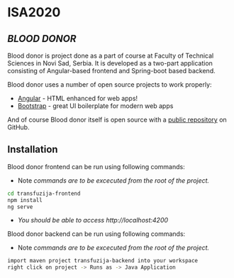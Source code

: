 # ISA2020
## _BLOOD DONOR_

Blood donor is project done as a part of course at Faculty of Technical Sciences in Novi Sad, Serbia.
It is developed as a two-part application consisting of Angular-based frontend and Spring-boot based backend.

Blood donor uses a number of open source projects to work properly:

- [Angular](https://angular.io/) - HTML enhanced for web apps!
- [Bootstrap](https://getbootstrap.com/) - great UI boilerplate for modern web apps


And of course Blood donor itself is open source with a [public repository][dill] on GitHub.

## Installation

Blood donor frontend can be run using following commands:

- Note _commands are to be excecuted from the root of the project._

```sh
cd transfuzija-frontend
npm install
ng serve
```

- _You should be able to access http://localhost:4200_

Blood donor backend can be run using following commands:

- Note _commands are to be excecuted from the root of the project._

```sh
import maven project transfuzija-backend into your workspace
right click on project -> Runs as -> Java Application
```

[//]: # (These are reference links used in the body of this note and get stripped out when the markdown processor does its job. There is no need to format nicely because it shouldn't be seen. Thanks SO - http://stackoverflow.com/questions/4823468/store-comments-in-markdown-syntax)

   [dill]:https://github.com/puskarovtam/ISA2022
